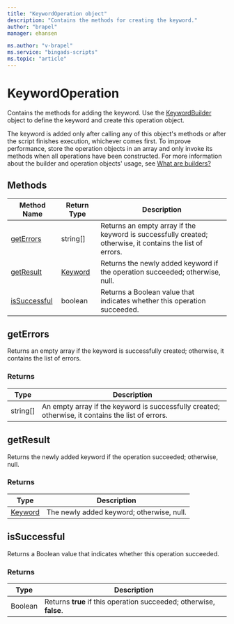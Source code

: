 ```yaml
---
title: "KeywordOperation object"
description: "Contains the methods for creating the keyword."
author: "brapel"
manager: ehansen

ms.author: "v-brapel"
ms.service: "bingads-scripts"
ms.topic: "article"
---
```


# KeywordOperation
Contains the methods for adding the keyword. Use the [KeywordBuilder](KeywordBuilder.md) object to define the keyword and create this operation object.

The keyword is added only after calling any of this object's methods or after the script finishes execution, whichever comes first. To improve performance, store the operation objects in an array and only invoke its methods when all operations have been constructed. For more information about the builder and operation objects' usage, see [What are builders?](../concepts/builders.md)


## Methods
|Method Name|Return Type|Description|
|-|-|-
[getErrors](#geterrors)|string[]|Returns an empty array if the keyword is successfully created; otherwise, it contains the list of errors.
[getResult](#getresult)|[Keyword](./Keyword.md)|Returns the newly added keyword if the operation succeeded; otherwise, null.
[isSuccessful](#issuccessful)|boolean|Returns a Boolean value that indicates whether this operation succeeded.

## <a name="geterrors"></a>getErrors
Returns an empty array if the keyword is successfully created; otherwise, it contains the list of errors.

### Returns
|Type|Description|
|-|-
string[]|An empty array if the keyword is successfully created; otherwise, it contains the list of errors.

## <a name="getresult"></a>getResult
Returns the newly added keyword if the operation succeeded; otherwise, null.

### Returns
|Type|Description|
|-|-
[Keyword](./Keyword.md)|The newly added keyword; otherwise, null.

## <a name="issuccessful"></a>isSuccessful
Returns a Boolean value that indicates whether this operation succeeded.

### Returns
|Type|Description|
|-|-
Boolean|Returns **true** if this operation succeeded; otherwise, **false**.

